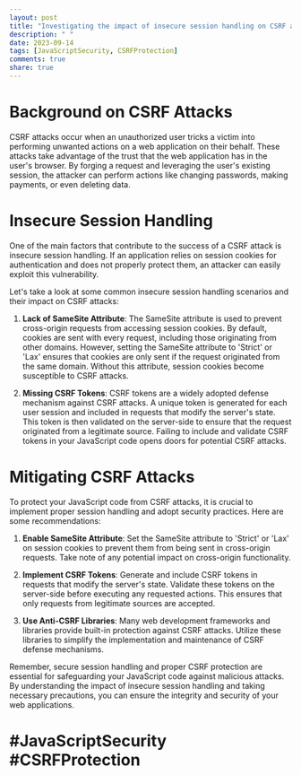 ```yaml
---
layout: post
title: "Investigating the impact of insecure session handling on CSRF attacks in JavaScript code"
description: " "
date: 2023-09-14
tags: [JavaScriptSecurity, CSRFProtection]
comments: true
share: true
---
```


# Background on CSRF Attacks
CSRF attacks occur when an unauthorized user tricks a victim into performing unwanted actions on a web application on their behalf. These attacks take advantage of the trust that the web application has in the user's browser. By forging a request and leveraging the user's existing session, the attacker can perform actions like changing passwords, making payments, or even deleting data.

# Insecure Session Handling
One of the main factors that contribute to the success of a CSRF attack is insecure session handling. If an application relies on session cookies for authentication and does not properly protect them, an attacker can easily exploit this vulnerability.

Let's take a look at some common insecure session handling scenarios and their impact on CSRF attacks:

1. **Lack of SameSite Attribute**: The SameSite attribute is used to prevent cross-origin requests from accessing session cookies. By default, cookies are sent with every request, including those originating from other domains. However, setting the SameSite attribute to 'Strict' or 'Lax' ensures that cookies are only sent if the request originated from the same domain. Without this attribute, session cookies become susceptible to CSRF attacks.

2. **Missing CSRF Tokens**: CSRF tokens are a widely adopted defense mechanism against CSRF attacks. A unique token is generated for each user session and included in requests that modify the server's state. This token is then validated on the server-side to ensure that the request originated from a legitimate source. Failing to include and validate CSRF tokens in your JavaScript code opens doors for potential CSRF attacks.

# Mitigating CSRF Attacks
To protect your JavaScript code from CSRF attacks, it is crucial to implement proper session handling and adopt security practices. Here are some recommendations:

1. **Enable SameSite Attribute**: Set the SameSite attribute to 'Strict' or 'Lax' on session cookies to prevent them from being sent in cross-origin requests. Take note of any potential impact on cross-origin functionality.

2. **Implement CSRF Tokens**: Generate and include CSRF tokens in requests that modify the server's state. Validate these tokens on the server-side before executing any requested actions. This ensures that only requests from legitimate sources are accepted.

3. **Use Anti-CSRF Libraries**: Many web development frameworks and libraries provide built-in protection against CSRF attacks. Utilize these libraries to simplify the implementation and maintenance of CSRF defense mechanisms.

Remember, secure session handling and proper CSRF protection are essential for safeguarding your JavaScript code against malicious attacks. By understanding the impact of insecure session handling and taking necessary precautions, you can ensure the integrity and security of your web applications.

# #JavaScriptSecurity #CSRFProtection